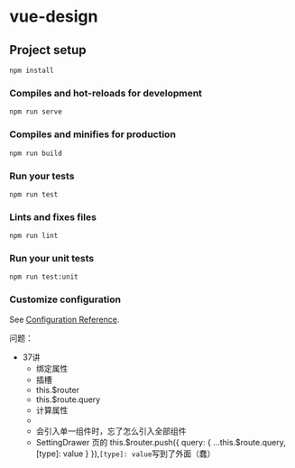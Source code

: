 # vue-design

## Project setup
```
npm install
```

### Compiles and hot-reloads for development
```
npm run serve
```

### Compiles and minifies for production
```
npm run build
```

### Run your tests
```
npm run test
```

### Lints and fixes files
```
npm run lint
```

### Run your unit tests
```
npm run test:unit
```

### Customize configuration
See [Configuration Reference](https://cli.vuejs.org/config/).

问题：
  - 37讲
    - 绑定属性
    - 插槽
    - this.$router
    - this.$route.query
    - 计算属性
    -
    - 会引入单一组件时，忘了怎么引入全部组件
    - SettingDrawer 页的 this.$router.push({ query: { ...this.$route.query, [type]: value } }),`[type]: value`写到了外面（蠢）
